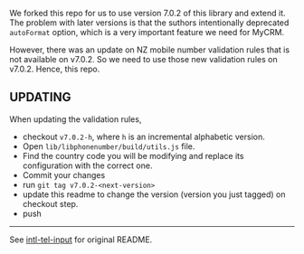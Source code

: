 We forked this repo for us to use version 7.0.2 of this library and extend it. The problem with later versions is that the suthors intentionally deprecated `autoFormat` option, which is a very important feature we need for MyCRM.

However, there was an update on NZ mobile number validation rules that is not available on v7.0.2. So we need to use those new validation rules on v7.0.2. Hence, this repo.

## UPDATING

When updating the validation rules,

- checkout `v7.0.2-h`, where `h` is an incremental alphabetic version.
- Open `lib/libphonenumber/build/utils.js` file.
- Find the country code you will be modifying and replace its configuration with the correct one.
- Commit your changes
- run `git tag v7.0.2-<next-version>`
- update this readme to change the version (version you just tagged) on checkout step.
- push

---

See [intl-tel-input](https://github.com/jackocnr/intl-tel-input) for original README.
